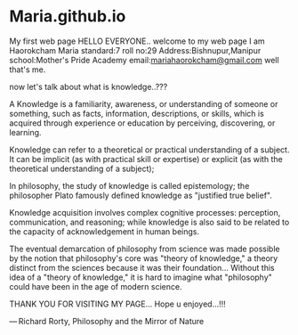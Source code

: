 # Maria.github.io
My first web page
HELLO EVERYONE..
welcome to my web page
I am Haorokcham Maria
standard:7
roll no:29
Address:Bishnupur,Manipur
school:Mother's Pride Academy
email:mariahaorokcham@gmail.com
well that's me.

now let's talk about what is knowledge..???

A Knowledge is a familiarity, awareness, or understanding of someone or something, such as facts, information, descriptions, or skills, which is acquired through experience or education by perceiving, discovering, or learning.

Knowledge can refer to a theoretical or practical understanding of a subject. It can be implicit (as with practical skill or expertise) or explicit (as with the theoretical understanding of a subject);

In philosophy, the study of knowledge is called epistemology; the philosopher Plato famously defined knowledge as "justified true belief".

Knowledge acquisition involves complex cognitive processes: perception, communication, and reasoning; while knowledge is also said to be related to the capacity of acknowledgement in human beings.

The eventual demarcation of philosophy from science was made possible by the notion that philosophy's core was "theory of knowledge," a theory distinct from the sciences because it was their foundation... Without this idea of a "theory of knowledge," it is hard to imagine what "philosophy" could have been in the age of modern science.

THANK YOU FOR VISITING MY PAGE...
Hope u enjoyed...!!!

— Richard Rorty, Philosophy and the Mirror of Nature
